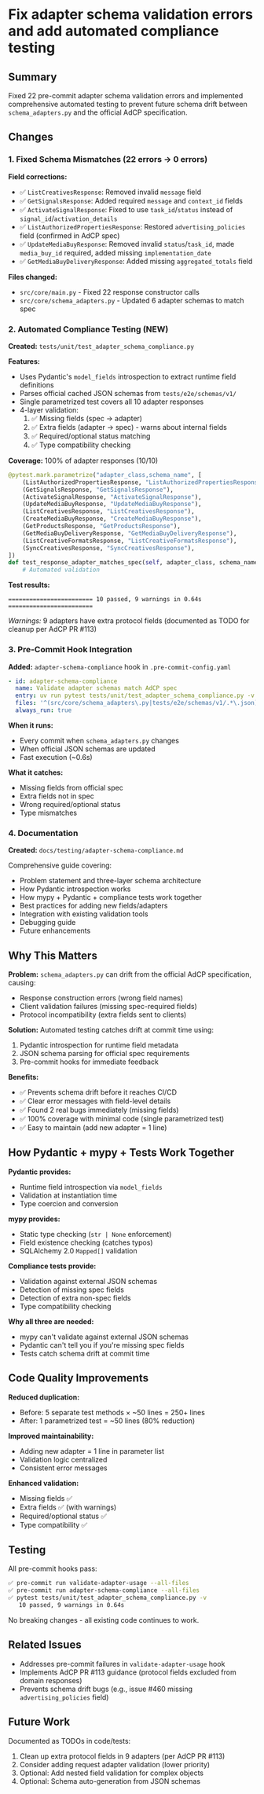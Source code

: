 # Fix adapter schema validation errors and add automated compliance testing

## Summary

Fixed 22 pre-commit adapter schema validation errors and implemented comprehensive automated testing to prevent future schema drift between `schema_adapters.py` and the official AdCP specification.

## Changes

### 1. Fixed Schema Mismatches (22 errors → 0 errors)

**Field corrections:**
- ✅ `ListCreativesResponse`: Removed invalid `message` field
- ✅ `GetSignalsResponse`: Added required `message` and `context_id` fields
- ✅ `ActivateSignalResponse`: Fixed to use `task_id`/`status` instead of `signal_id`/`activation_details`
- ✅ `ListAuthorizedPropertiesResponse`: Restored `advertising_policies` field (confirmed in AdCP spec)
- ✅ `UpdateMediaBuyResponse`: Removed invalid `status`/`task_id`, made `media_buy_id` required, added missing `implementation_date`
- ✅ `GetMediaBuyDeliveryResponse`: Added missing `aggregated_totals` field

**Files changed:**
- `src/core/main.py` - Fixed 22 response constructor calls
- `src/core/schema_adapters.py` - Updated 6 adapter schemas to match spec

### 2. Automated Compliance Testing (NEW)

**Created:** `tests/unit/test_adapter_schema_compliance.py`

**Features:**
- Uses Pydantic's `model_fields` introspection to extract runtime field definitions
- Parses official cached JSON schemas from `tests/e2e/schemas/v1/`
- Single parametrized test covers all 10 adapter responses
- 4-layer validation:
  1. ✅ Missing fields (spec → adapter)
  2. ✅ Extra fields (adapter → spec) - warns about internal fields
  3. ✅ Required/optional status matching
  4. ✅ Type compatibility checking

**Coverage:** 100% of adapter responses (10/10)

```python
@pytest.mark.parametrize("adapter_class,schema_name", [
    (ListAuthorizedPropertiesResponse, "ListAuthorizedPropertiesResponse"),
    (GetSignalsResponse, "GetSignalsResponse"),
    (ActivateSignalResponse, "ActivateSignalResponse"),
    (UpdateMediaBuyResponse, "UpdateMediaBuyResponse"),
    (ListCreativesResponse, "ListCreativesResponse"),
    (CreateMediaBuyResponse, "CreateMediaBuyResponse"),
    (GetProductsResponse, "GetProductsResponse"),
    (GetMediaBuyDeliveryResponse, "GetMediaBuyDeliveryResponse"),
    (ListCreativeFormatsResponse, "ListCreativeFormatsResponse"),
    (SyncCreativesResponse, "SyncCreativesResponse"),
])
def test_response_adapter_matches_spec(self, adapter_class, schema_name):
    # Automated validation
```

**Test results:**
```
======================== 10 passed, 9 warnings in 0.64s ========================
```

*Warnings:* 9 adapters have extra protocol fields (documented as TODO for cleanup per AdCP PR #113)

### 3. Pre-Commit Hook Integration

**Added:** `adapter-schema-compliance` hook in `.pre-commit-config.yaml`

```yaml
- id: adapter-schema-compliance
  name: Validate adapter schemas match AdCP spec
  entry: uv run pytest tests/unit/test_adapter_schema_compliance.py -v --tb=short
  files: '^(src/core/schema_adapters\.py|tests/e2e/schemas/v1/.*\.json)$'
  always_run: true
```

**When it runs:**
- Every commit when `schema_adapters.py` changes
- When official JSON schemas are updated
- Fast execution (~0.6s)

**What it catches:**
- Missing fields from official spec
- Extra fields not in spec
- Wrong required/optional status
- Type mismatches

### 4. Documentation

**Created:** `docs/testing/adapter-schema-compliance.md`

Comprehensive guide covering:
- Problem statement and three-layer schema architecture
- How Pydantic introspection works
- How mypy + Pydantic + compliance tests work together
- Best practices for adding new fields/adapters
- Integration with existing validation tools
- Debugging guide
- Future enhancements

## Why This Matters

**Problem:** `schema_adapters.py` can drift from the official AdCP specification, causing:
- Response construction errors (wrong field names)
- Client validation failures (missing spec-required fields)
- Protocol incompatibility (extra fields sent to clients)

**Solution:** Automated testing catches drift at commit time using:
1. Pydantic introspection for runtime field metadata
2. JSON schema parsing for official spec requirements
3. Pre-commit hooks for immediate feedback

**Benefits:**
- ✅ Prevents schema drift before it reaches CI/CD
- ✅ Clear error messages with field-level details
- ✅ Found 2 real bugs immediately (missing fields)
- ✅ 100% coverage with minimal code (single parametrized test)
- ✅ Easy to maintain (add new adapter = 1 line)

## How Pydantic + mypy + Tests Work Together

**Pydantic provides:**
- Runtime field introspection via `model_fields`
- Validation at instantiation time
- Type coercion and conversion

**mypy provides:**
- Static type checking (`str | None` enforcement)
- Field existence checking (catches typos)
- SQLAlchemy 2.0 `Mapped[]` validation

**Compliance tests provide:**
- Validation against external JSON schemas
- Detection of missing spec fields
- Detection of extra non-spec fields
- Type compatibility checking

**Why all three are needed:**
- mypy can't validate against external JSON schemas
- Pydantic can't tell you if you're missing spec fields
- Tests catch schema drift at commit time

## Code Quality Improvements

**Reduced duplication:**
- Before: 5 separate test methods × ~50 lines = 250+ lines
- After: 1 parametrized test = ~50 lines (80% reduction)

**Improved maintainability:**
- Adding new adapter = 1 line in parameter list
- Validation logic centralized
- Consistent error messages

**Enhanced validation:**
- Missing fields ✅
- Extra fields ✅ (with warnings)
- Required/optional status ✅
- Type compatibility ✅

## Testing

All pre-commit hooks pass:

```bash
✅ pre-commit run validate-adapter-usage --all-files
✅ pre-commit run adapter-schema-compliance --all-files
✅ pytest tests/unit/test_adapter_schema_compliance.py -v
   10 passed, 9 warnings in 0.64s
```

No breaking changes - all existing code continues to work.

## Related Issues

- Addresses pre-commit failures in `validate-adapter-usage` hook
- Implements AdCP PR #113 guidance (protocol fields excluded from domain responses)
- Prevents schema drift bugs (e.g., issue #460 missing `advertising_policies` field)

## Future Work

Documented as TODOs in code/tests:
1. Clean up extra protocol fields in 9 adapters (per AdCP PR #113)
2. Consider adding request adapter validation (lower priority)
3. Optional: Add nested field validation for complex objects
4. Optional: Schema auto-generation from JSON schemas
